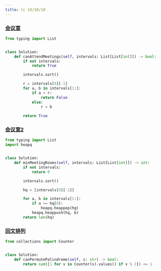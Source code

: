 ```yaml
---
title: lc 19/10/10
---
```


### [会议室](https://leetcode-cn.com/problems/meeting-rooms/submissions/)
```python
from typing import List


class Solution:
    def canAttendMeetings(self, intervals: List[List[int]]) -> bool:
        if not intervals:
            return True

        intervals.sort()

        r = intervals[0][-1]
        for a, b in intervals[1:]:
            if a < r:
                return False
            else:
                r = b
        
        return True
```

### [会议室2](https://leetcode-cn.com/problems/meeting-rooms-ii/submissions/)
```python
from typing import List
import heapq


class Solution:
    def minMeetingRooms(self, intervals: List[List[int]]) -> int:
        if not intervals:
            return 0

        intervals.sort()

        hq = [intervals[0][-1]]

        for a, b in intervals[1:]:
            if a >= hq[0]:
                heapq.heappop(hq)
            heapq.heappush(hq, b)
        return len(hq)
```

### [回文排列](https://leetcode-cn.com/problems/palindrome-permutation/submissions/)
```python
from collections import Counter


class Solution:
    def canPermutePalindrome(self, s: str) -> bool:
        return sum([1 for v in Counter(s).values() if v % 2]) <= 1

```

